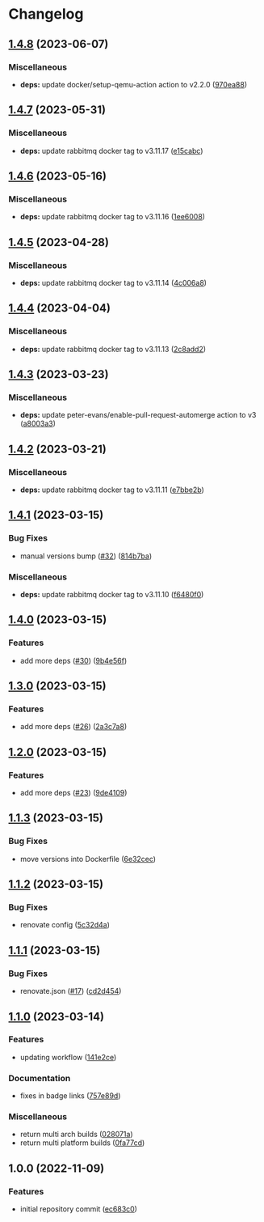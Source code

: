 # Changelog

## [1.4.8](https://github.com/wayofdev/docker-rabbitmq/compare/v1.4.7...v1.4.8) (2023-06-07)


### Miscellaneous

* **deps:** update docker/setup-qemu-action action to v2.2.0 ([970ea88](https://github.com/wayofdev/docker-rabbitmq/commit/970ea88c13812301fed40acae11bfb6a747a6354))

## [1.4.7](https://github.com/wayofdev/docker-rabbitmq/compare/v1.4.6...v1.4.7) (2023-05-31)


### Miscellaneous

* **deps:** update rabbitmq docker tag to v3.11.17 ([e15cabc](https://github.com/wayofdev/docker-rabbitmq/commit/e15cabc402565ec7f546006627de24f4de38d72c))

## [1.4.6](https://github.com/wayofdev/docker-rabbitmq/compare/v1.4.5...v1.4.6) (2023-05-16)


### Miscellaneous

* **deps:** update rabbitmq docker tag to v3.11.16 ([1ee6008](https://github.com/wayofdev/docker-rabbitmq/commit/1ee60088918ed0012c9e6d77686908fa50d4ec39))

## [1.4.5](https://github.com/wayofdev/docker-rabbitmq/compare/v1.4.4...v1.4.5) (2023-04-28)


### Miscellaneous

* **deps:** update rabbitmq docker tag to v3.11.14 ([4c006a8](https://github.com/wayofdev/docker-rabbitmq/commit/4c006a8828db0c682e894096cba417797496d7ef))

## [1.4.4](https://github.com/wayofdev/docker-rabbitmq/compare/v1.4.3...v1.4.4) (2023-04-04)


### Miscellaneous

* **deps:** update rabbitmq docker tag to v3.11.13 ([2c8add2](https://github.com/wayofdev/docker-rabbitmq/commit/2c8add28ad8cb08d60b7ea0df287ec59ec9d667e))

## [1.4.3](https://github.com/wayofdev/docker-rabbitmq/compare/v1.4.2...v1.4.3) (2023-03-23)


### Miscellaneous

* **deps:** update peter-evans/enable-pull-request-automerge action to v3 ([a8003a3](https://github.com/wayofdev/docker-rabbitmq/commit/a8003a37975a229bc865381256089cb90b888630))

## [1.4.2](https://github.com/wayofdev/docker-rabbitmq/compare/v1.4.1...v1.4.2) (2023-03-21)


### Miscellaneous

* **deps:** update rabbitmq docker tag to v3.11.11 ([e7bbe2b](https://github.com/wayofdev/docker-rabbitmq/commit/e7bbe2baf859962e8726f20f37d85d64c40a42b8))

## [1.4.1](https://github.com/wayofdev/docker-rabbitmq/compare/v1.4.0...v1.4.1) (2023-03-15)


### Bug Fixes

* manual versions bump ([#32](https://github.com/wayofdev/docker-rabbitmq/issues/32)) ([814b7ba](https://github.com/wayofdev/docker-rabbitmq/commit/814b7bac5f919ca90c6af668a0bab7e4de92d3db))


### Miscellaneous

* **deps:** update rabbitmq docker tag to v3.11.10 ([f6480f0](https://github.com/wayofdev/docker-rabbitmq/commit/f6480f023d43858d1edb069a4be787172ef1c462))

## [1.4.0](https://github.com/wayofdev/docker-rabbitmq/compare/v1.3.0...v1.4.0) (2023-03-15)


### Features

* add more deps ([#30](https://github.com/wayofdev/docker-rabbitmq/issues/30)) ([9b4e56f](https://github.com/wayofdev/docker-rabbitmq/commit/9b4e56ff6a2a9f8637cf10f5fc970829d7433266))

## [1.3.0](https://github.com/wayofdev/docker-rabbitmq/compare/v1.2.0...v1.3.0) (2023-03-15)


### Features

* add more deps ([#26](https://github.com/wayofdev/docker-rabbitmq/issues/26)) ([2a3c7a8](https://github.com/wayofdev/docker-rabbitmq/commit/2a3c7a8965b6e04692f01a63c769c7b0c1989848))

## [1.2.0](https://github.com/wayofdev/docker-rabbitmq/compare/v1.1.3...v1.2.0) (2023-03-15)


### Features

* add more deps ([#23](https://github.com/wayofdev/docker-rabbitmq/issues/23)) ([9de4109](https://github.com/wayofdev/docker-rabbitmq/commit/9de4109b107ec49a09ac1707bc03e8f52e2ea573))

## [1.1.3](https://github.com/wayofdev/docker-rabbitmq/compare/v1.1.2...v1.1.3) (2023-03-15)


### Bug Fixes

* move versions into Dockerfile ([6e32cec](https://github.com/wayofdev/docker-rabbitmq/commit/6e32cec137376897cd9720a6f76aff701c5aeb1c))

## [1.1.2](https://github.com/wayofdev/docker-rabbitmq/compare/v1.1.1...v1.1.2) (2023-03-15)


### Bug Fixes

* renovate config ([5c32d4a](https://github.com/wayofdev/docker-rabbitmq/commit/5c32d4a59cb6622b592bf201944504608b473523))

## [1.1.1](https://github.com/wayofdev/docker-rabbitmq/compare/v1.1.0...v1.1.1) (2023-03-15)


### Bug Fixes

* renovate.json ([#17](https://github.com/wayofdev/docker-rabbitmq/issues/17)) ([cd2d454](https://github.com/wayofdev/docker-rabbitmq/commit/cd2d454a6e22dcd995fa6595e208639f031dedf0))

## [1.1.0](https://github.com/wayofdev/docker-rabbitmq/compare/v1.0.0...v1.1.0) (2023-03-14)


### Features

* updating workflow ([141e2ce](https://github.com/wayofdev/docker-rabbitmq/commit/141e2ced0c5ea0b13655eda31abd17de9e754a3c))


### Documentation

* fixes in badge links ([757e89d](https://github.com/wayofdev/docker-rabbitmq/commit/757e89d8e0ee39e1fa3ff2fee589b6bb36c61c14))


### Miscellaneous

* return multi arch builds ([028071a](https://github.com/wayofdev/docker-rabbitmq/commit/028071af068e88f2b83a1eb61d7fcd60d5f73470))
* return multi platform builds ([0fa77cd](https://github.com/wayofdev/docker-rabbitmq/commit/0fa77cd9dd9f951f9ab7445cec7f19f757bfc07a))

## 1.0.0 (2022-11-09)


### Features

* initial repository commit ([ec683c0](https://github.com/wayofdev/docker-rabbitmq/commit/ec683c0b4554753e4afb3c30fa1d1c9ca15ce13e))
